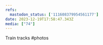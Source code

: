 ```yaml
---
refs:
  mastodon_status: ['111608379954561177']
date: 2023-12-19T17:58:47.343Z
media: ["74"]
---
```


Train tracks #photos
